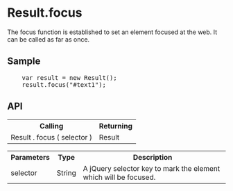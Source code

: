 <H1>Result.focus</H1>

The focus function is established to set an element focused at the web.
It can be called as far as once.

<h2>Sample</h2>
<pre>
	var result = new Result();
	result.focus("#text1");
</pre>

<h2>API</h2>

<table>
<tr><th>Calling</th><th>Returning</th></tr>
<tr><td>Result . focus ( selector )</td><td>Result</td></tr>
</table>

<table>
<tr><th>Parameters</th><th>Type</th><th>Description</th></tr>
<tr><td>selector</td><td>String</td><td>A jQuery selector key to mark the element which will be focused.</td></tr>
</table>

